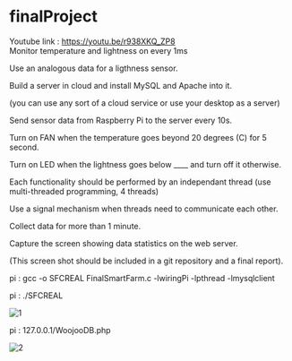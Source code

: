 # finalProject

Youtube link : https://youtu.be/r938XKQ_ZP8  
Monitor temperature and lightness on every 1ms

Use an analogous data for a ligthness sensor. 

Build a server in cloud and install MySQL and Apache into it. 

(you can use any sort of a cloud service or use your desktop as a server)

Send sensor data from Raspberry Pi to the server every 10s. 

Turn on FAN when the temperature goes beyond 20 degrees (C)  for 5 second. 

Turn on LED when the lightness goes below ____ and turn off it otherwise. 

Each functionality should be performed by an independant thread (use multi-threaded programming, 4 threads) 

Use a signal mechanism when threads need to communicate each other. 

Collect data for more than 1 minute. 

Capture the screen showing data statistics on the web server. 

(This screen shot should be included in a git repository and a final report). 


pi : gcc -o SFCREAL FinalSmartFarm.c -lwiringPi -lpthread -lmysqlclient 

pi : ./SFCREAL

![1](https://user-images.githubusercontent.com/30142775/40271870-d6a6479e-5bde-11e8-90d6-d60260ac2cd0.png)

pi : 127.0.0.1/WoojooDB.php

![2](https://user-images.githubusercontent.com/30142775/40271872-dad3bafe-5bde-11e8-8e62-92037f4ebfe3.png)
